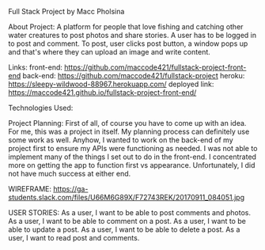 Full Stack Project by Macc Pholsina

About Project:
A platform for people that love fishing and catching other water creatures to post photos and share stories. A user has to be logged in to post and comment. To post, user clicks post button, a window pops up and that's where they can upload an image and write content.

Links:
front-end: https://github.com/maccode421/fullstack-project-front-end
back-end: https://github.com/maccode421/fullstack-project
heroku: https://sleepy-wildwood-88967.herokuapp.com/
deployed link: https://maccode421.github.io/fullstack-project-front-end/

Technologies Used:


Project Planning:
First of all, of course you have to come up with an idea. For me, this was a project in itself. My planning process can definitely use some work as well. Anyhow, I wanted to work on the back-end of my project first to ensure my APIs were functioning as needed. I was not able to implement many of the things I set out to do in the front-end. I concentrated more on getting the app to function first vs appearance. Unfortunately, I did not have much success at either end.

WIREFRAME:
https://ga-students.slack.com/files/U66M6G89X/F72743REK/20170911_084051.jpg

USER STORIES:
As a user, I want to be able to post comments and photos.
As a user, I want to be able to comment on a post.
As a user, I want to be able to update a post.
As a user, I want to be able to delete a post.
As a user, I want to read post and comments.

